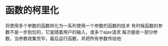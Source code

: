 # 函数的柯里化

将使用多个参数的函数转化为一系列使用一个参数的函数的技术
有时候函数的参数不是一步到位的，它是随着用户的输入，或多个ajax请求
每次接收一部分参数，当参数收集完毕，最后运行函数，并把所有参数传给他